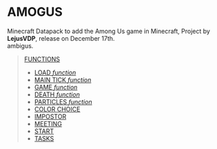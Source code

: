 # AMOGUS

Minecraft Datapack to add the Among Us game in Minecraft,
Project by **LejusVDP**, release on December 17th.  
ambigus.  
> [FUNCTIONS](./data/amogus/functions)
> - [LOAD *function*](./data/amogus/functions/load.mcfunction)  
> - [MAIN TICK *function*](./data/amogus/functions/tick.mcfunction)
> - [GAME *function*](./data/amogus/functions/game.mcfunction)
> - [DEATH *function*](./data/amogus/functions/death.mcfunction)
> - [PARTICLES *function*](./data/amogus/functions/particles.mcfunction)
> - [COLOR CHOICE ](./data/amogus/functions/color_pîck)
> - [IMPOSTOR ](./data/amogus/functions/impostor)
> - [MEETING ](./data/amogus/functions/meeting)
> - [START](./data/amogus/functions/start)
> - [TASKS](./data/amogus/functions/tasks)
